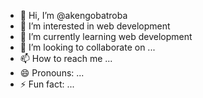 - 👋 Hi, I’m @akengobatroba
- 👀 I’m interested in web development
- 🌱 I’m currently learning web development
- 💞️ I’m looking to collaborate on ...
- 📫 How to reach me ...
- 😄 Pronouns: ...
- ⚡ Fun fact: ...

<!---
akengobatroba/akengobatroba is a ✨ special ✨ repository because its `README.md` (this file) appears on your GitHub profile.
You can click the Preview link to take a look at your changes.
--->
